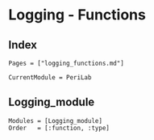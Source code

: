 # Logging - Functions

## Index

```@index
Pages = ["logging_functions.md"]
```

```@meta
CurrentModule = PeriLab
```

## Logging_module

```@autodocs
Modules = [Logging_module]
Order   = [:function, :type]
```

